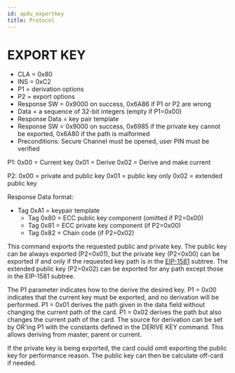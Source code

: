 ```yaml
---
id: apdu_exportkey
title: Protocol
---
```


# EXPORT KEY

* CLA = 0x80
* INS = 0xC2
* P1 = derivation options
* P2 = export options
* Response SW = 0x9000 on success, 0x6A86 if P1 or P2 are wrong
* Data = a sequence of 32-bit integers (empty if P1=0x00)
* Response Data = key pair template
* Response SW = 0x9000 on success, 0x6985 if the private key cannot be exported, 0x6A80 if the path is malformed
* Preconditions: Secure Channel must be opened, user PIN must be verified
  
P1:
0x00 = Current key
0x01 = Derive
0x02 = Derive and make current

P2:
0x00 = private and public key
0x01 = public key only
0x02 = extended public key
  
Response Data format:
- Tag 0xA1 = keypair template
  - Tag 0x80 = ECC public key component (omitted if P2=0x00)
  - Tag 0x81 = ECC private key component (if P2=0x00)
  - Tag 0x82 = Chain code (if P2=0x02)
  
This command exports the requested public and private key. The public key can be always exported (P2=0x01), but the private key (P2=0x00) can be exported if and only if the requested key path is in the [EIP-1581](https://eips.ethereum.org/EIPS/eip-1581) subtree. The extended public key (P2=0x02) can be exported for any path except those in the EIP-1581 subtree.

The P1 parameter indicates how to the derive the desired key. P1 = 0x00 indicates that the current key must be exported, and no derivation will be performed. P1 = 0x01 derives the path given in the data field without changing the current path of the card. P1 = 0x02 derives the path but also changes the current path of the card. The source for derivation can be set by OR'ing P1 with the constants defined in the DERIVE KEY command. This allows deriving from master, parent or current.

If the private key is being exported, the card could omit exporting the public key for performance reason. The public key can then be calculate off-card if needed.